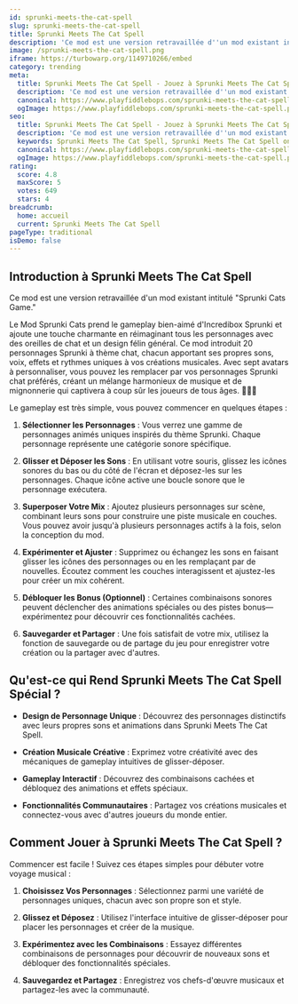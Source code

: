 ```yaml
---
id: sprunki-meets-the-cat-spell
slug: sprunki-meets-the-cat-spell
title: Sprunki Meets The Cat Spell
description: 'Ce mod est une version retravaillée d''un mod existant intitulé '
image: /sprunki-meets-the-cat-spell.png
iframe: https://turbowarp.org/1149710266/embed
category: trending
meta:
  title: Sprunki Meets The Cat Spell - Jouez à Sprunki Meets The Cat Spell en Ligne
  description: 'Ce mod est une version retravaillée d''un mod existant intitulé '
  canonical: https://www.playfiddlebops.com/sprunki-meets-the-cat-spell/
  ogImage: https://www.playfiddlebops.com/sprunki-meets-the-cat-spell.png
seo:
  title: Sprunki Meets The Cat Spell - Jouez à Sprunki Meets The Cat Spell en Ligne
  description: 'Ce mod est une version retravaillée d''un mod existant intitulé '
  keywords: Sprunki Meets The Cat Spell, Sprunki Meets The Cat Spell online
  canonical: https://www.playfiddlebops.com/sprunki-meets-the-cat-spell/
  ogImage: https://www.playfiddlebops.com/sprunki-meets-the-cat-spell.png
rating:
  score: 4.8
  maxScore: 5
  votes: 649
  stars: 4
breadcrumb:
  home: accueil
  current: Sprunki Meets The Cat Spell
pageType: traditional
isDemo: false
---
```


## Introduction à Sprunki Meets The Cat Spell

Ce mod est une version retravaillée d'un mod existant intitulé "Sprunki Cats Game."

Le Mod Sprunki Cats prend le gameplay bien-aimé d'Incredibox Sprunki et ajoute une touche charmante en réimaginant tous les personnages avec des oreilles de chat et un design félin général. Ce mod introduit 20 personnages Sprunki à thème chat, chacun apportant ses propres sons, voix, effets et rythmes uniques à vos créations musicales. Avec sept avatars à personnaliser, vous pouvez les remplacer par vos personnages Sprunki chat préférés, créant un mélange harmonieux de musique et de mignonnerie qui captivera à coup sûr les joueurs de tous âges. 🐾🎨🎶

Le gameplay est très simple, vous pouvez commencer en quelques étapes :

1. **Sélectionner les Personnages** : Vous verrez une gamme de personnages animés uniques inspirés du thème Sprunki. Chaque personnage représente une catégorie sonore spécifique.

1. **Glisser et Déposer les Sons** : En utilisant votre souris, glissez les icônes sonores du bas ou du côté de l'écran et déposez-les sur les personnages. Chaque icône active une boucle sonore que le personnage exécutera.

1. **Superposer Votre Mix** : Ajoutez plusieurs personnages sur scène, combinant leurs sons pour construire une piste musicale en couches. Vous pouvez avoir jusqu'à plusieurs personnages actifs à la fois, selon la conception du mod.

1. **Expérimenter et Ajuster** : Supprimez ou échangez les sons en faisant glisser les icônes des personnages ou en les remplaçant par de nouvelles. Écoutez comment les couches interagissent et ajustez-les pour créer un mix cohérent.

1. **Débloquer les Bonus (Optionnel)** : Certaines combinaisons sonores peuvent déclencher des animations spéciales ou des pistes bonus—expérimentez pour découvrir ces fonctionnalités cachées.

1. **Sauvegarder et Partager** : Une fois satisfait de votre mix, utilisez la fonction de sauvegarde ou de partage du jeu pour enregistrer votre création ou la partager avec d'autres.

## Qu'est-ce qui Rend Sprunki Meets The Cat Spell Spécial ?

- **Design de Personnage Unique** : Découvrez des personnages distinctifs avec leurs propres sons et animations dans Sprunki Meets The Cat Spell.

- **Création Musicale Créative** : Exprimez votre créativité avec des mécaniques de gameplay intuitives de glisser-déposer.

- **Gameplay Interactif** : Découvrez des combinaisons cachées et débloquez des animations et effets spéciaux.

- **Fonctionnalités Communautaires** : Partagez vos créations musicales et connectez-vous avec d'autres joueurs du monde entier.

## Comment Jouer à Sprunki Meets The Cat Spell ?

Commencer est facile ! Suivez ces étapes simples pour débuter votre voyage musical :

1. **Choisissez Vos Personnages** : Sélectionnez parmi une variété de personnages uniques, chacun avec son propre son et style.

1. **Glissez et Déposez** : Utilisez l'interface intuitive de glisser-déposer pour placer les personnages et créer de la musique.

1. **Expérimentez avec les Combinaisons** : Essayez différentes combinaisons de personnages pour découvrir de nouveaux sons et débloquer des fonctionnalités spéciales.

1. **Sauvegardez et Partagez** : Enregistrez vos chefs-d'œuvre musicaux et partagez-les avec la communauté.
